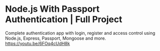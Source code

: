 # Node.js With Passport Authentication | Full Project

Сomplete authentication app with login, register and access control using Node.js, Express, Passport, Mongoose and more.
https://youtu.be/6FOq4cUdH8k
